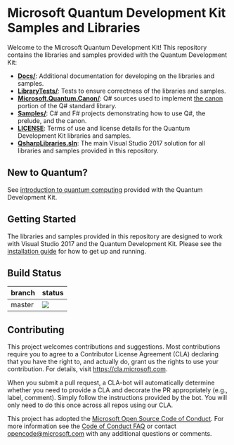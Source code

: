# Microsoft Quantum Development Kit Samples and Libraries #

Welcome to the Microsoft Quantum Development Kit!
This repository contains the libraries and samples provided with the Quantum Development Kit:

- **[Docs/](./Docs)**: Additional documentation for developing on the libraries and samples.
- **[LibraryTests/](./LibraryTests)**: Tests to ensure correctness of the libraries and samples.
- **[Microsoft.Quantum.Canon/](./Microsoft.Quantum.Canon)**: Q# sources used to implement [the canon](https://docs.microsoft.com/quantum/libraries/intro) portion of the Q# standard library.
- **[Samples/](./Samples)**: C# and F# projects demonstrating how to use Q#, the prelude, and the canon.
- **[LICENSE](./LICENSE)**: Terms of use and license details for the Quantum Development Kit libraries and samples.
- **[QsharpLibraries.sln](./QsharpLibraries.sln)**: The main Visual Studio 2017 solution for all libraries and samples provided in this repository.

## New to Quantum? ##

See [introduction to quantum computing](https://docs.microsoft.com/quantum/quantum-concepts-1-intro) provided with the Quantum Development Kit.

## Getting Started ##

The libraries and samples provided in this repository are designed to work with Visual Studio 2017 and the Quantum Development Kit.
Please see the [installation guide](https://docs.microsoft.com/quantum/quantum-installconfig) for how to get up and running.

## Build Status ##

| branch | status    |
|--------|-----------|
| master | <img src="https://quarcsw.visualstudio.com/_apis/public/build/definitions/e24b496e-28f8-4c92-a4f0-a646f968a85a/21/badge"/> |



## Contributing ##

This project welcomes contributions and suggestions.  Most contributions require you to agree to a
Contributor License Agreement (CLA) declaring that you have the right to, and actually do, grant us
the rights to use your contribution. For details, visit https://cla.microsoft.com.

When you submit a pull request, a CLA-bot will automatically determine whether you need to provide
a CLA and decorate the PR appropriately (e.g., label, comment). Simply follow the instructions
provided by the bot. You will only need to do this once across all repos using our CLA.

This project has adopted the [Microsoft Open Source Code of Conduct](https://opensource.microsoft.com/codeofconduct/).
For more information see the [Code of Conduct FAQ](https://opensource.microsoft.com/codeofconduct/faq/) or
contact [opencode@microsoft.com](mailto:opencode@microsoft.com) with any additional questions or comments.
